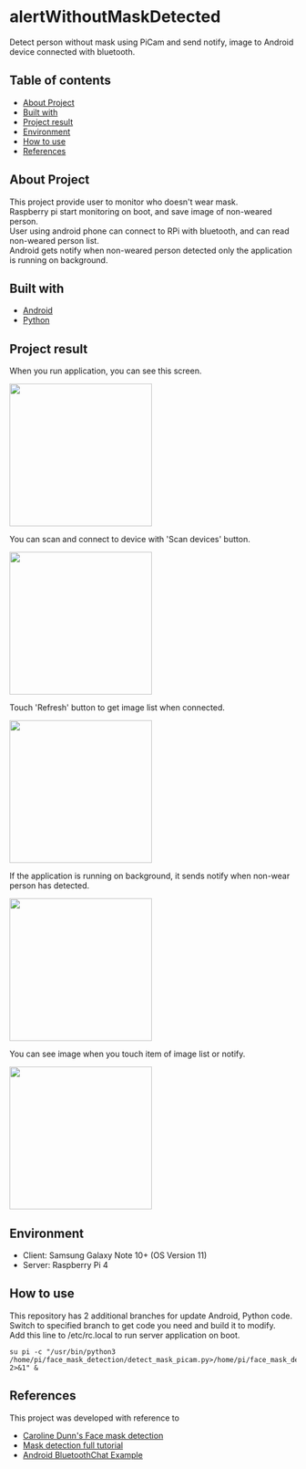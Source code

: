 # alertWithoutMaskDetected
Detect person without mask using PiCam and send notify, image to Android device connected with bluetooth.

## Table of contents
* [About Project](#about-project)
* [Built with](#built-with)
* [Project result](#project-result)
* [Environment](#environment)
* [How to use](#how-to-use)
* [References](#references)

<!-- ABOUT PROJECT -->
## About Project
This project provide user to monitor who doesn't wear mask.<br>
Raspberry pi start monitoring on boot, and save image of non-weared person.<br>
User using android phone can connect to RPi with bluetooth, and can read non-weared person list.<br>
Android gets notify when non-weared person detected only the application is running on background.<br>

<!-- BUILT WITH -->
## Built with
* [Android](https://developer.android.com)
* [Python](https://www.python.org)

## Project result
When you run application, you can see this screen.
<p><img src='./images/MaskDetection_Main.jpg' width='250px'/></p>

You can scan and connect to device with 'Scan devices' button.
<p><img src='./images/MaskDetection_Scan.jpg' width='250px'/></p>

Touch 'Refresh' button to get image list when connected.
<p><img src='./images/MaskDetection_GetList.jpg' width='250px'/></p>

If the application is running on background, it sends notify when non-wear person has detected.
<p><img src='./images/MaskDetection_Notify.jpg' width='250px'/></p>

You can see image when you touch item of image list or notify.
<p><img src='./images/MaskDetection_GetImage.jpg' width='250px'/></p>

## Environment
* Client: Samsung Galaxy Note 10+ (OS Version 11)
* Server: Raspberry Pi 4

<!-- HOW TO USE -->
## How to use
This repository has 2 additional branches for update Android, Python code.<br>
Switch to specified branch to get code you need and build it to modify.<br>
Add this line to /etc/rc.local to run server application on boot.<br>
```
su pi -c "/usr/bin/python3 /home/pi/face_mask_detection/detect_mask_picam.py>/home/pi/face_mask_detection/errorLog.txt 2>&1" &
```

<!-- REFERENCES -->
## References
This project was developed with reference to <!--[Caroline Dunn](https://github.com/carolinedunn)'s face-mask-detection.-->
* [Caroline Dunn's Face mask detection](https://github.com/carolinedunn/Face_Mask_Detection)
* [Mask detection full tutorial](https://www.tomshardware.com/how-to/raspberry-pi-face-mask-detector)
* [Android BluetoothChat Example](https://github.com/android/connectivity-samples/tree/main/BluetoothChat)
